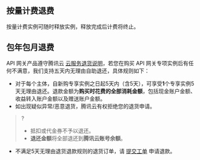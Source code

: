 ## 按量计费退费

按量计费实例可随时释放实例，释放完成后计费将终止。

## 包年包月退费
API 网关产品遵守腾讯云 [云服务退货说明](https://cloud.tencent.com/document/product/555/7440)，若您在购买  API 网关专项实例后有任何不满意，我们支持五天内无理由自助退还，具体规则如下：

- 对于每个主体，自新购专享实例之日起5天内（含5天），可享受**1**个专享实例5天无理由退还。退款金额为**购买时花费的全部消耗金额**，包括现金账户金额、收益转入账户金额以及赠送账户金额。
- 如出现疑似异常/恶意退货，腾讯云有权拒绝您的退货申请。
>?
> - 抵扣或代金券不予以退还。
> - **退还金额**将全部退还到**腾讯云账号余额**。
- 不满足5天无理由退货退款规则的退货订单，请 [提交工单](https://console.cloud.tencent.com/workorder/category) 申请退款。

